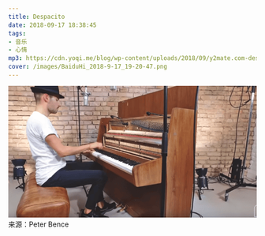 ```yaml
---
title: Despacito
date: 2018-09-17 18:38:45
tags: 
- 音乐
- 心情
mp3: https://cdn.yoqi.me/blog/wp-content/uploads/2018/09/y2mate.com-despacito_piano_cover_peter_bence_GmtTDvNcXcU.mp3
cover: /images/BaiduHi_2018-9-17_19-20-47.png
---
```


![](/images/BaiduHi_2018-9-17_19-20-47.png)
来源：Peter Bence
